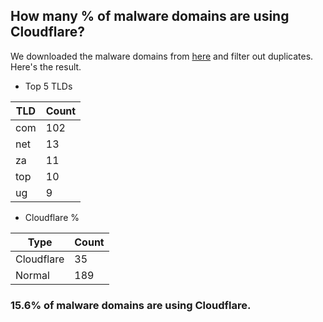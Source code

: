 ## How many % of malware domains are using Cloudflare?


We downloaded the malware domains from [here](https://urlhaus.abuse.ch) and filter out duplicates.
Here's the result.


[//]: # (start replacement)


- Top 5 TLDs

| TLD | Count |
| --- | --- |
| com | 102 |
| net | 13 |
| za | 11 |
| top | 10 |
| ug | 9 |


- Cloudflare %

| Type | Count |
| --- | --- |
| Cloudflare | 35 |
| Normal | 189 |


### 15.6% of malware domains are using Cloudflare.